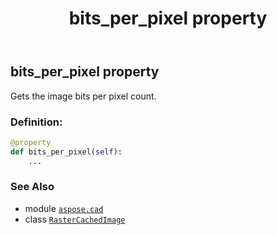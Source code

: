﻿---
title: bits_per_pixel property
second_title: Aspose.CAD for Python via .NET API References
description: 
type: docs
weight: 450
url: /python-net/aspose.cad/rastercachedimage/bits_per_pixel/
is_root: false
---

## bits_per_pixel property


Gets the image bits per pixel count.
### Definition:
```python
@property
def bits_per_pixel(self):
    ...
```

### See Also
* module [`aspose.cad`](../../)
* class [`RasterCachedImage`](/cad/python-net/aspose.cad/rastercachedimage)
